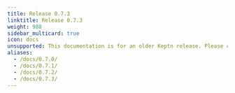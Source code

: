 ```yaml
---
title: Release 0.7.3
linktitle: Release 0.7.3
weight: 988
sidebar_multicard: true
icon: docs
unsupported: This documentation is for an older Keptn release. Please consider the newest one when working with the latest Keptn.
aliases:
  - /docs/0.7.0/
  - /docs/0.7.1/
  - /docs/0.7.2/
  - /docs/0.7.3/
---
```

